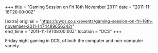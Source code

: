 +++
title = "Gaming Session on Fri 18th November 2011"
date = "2011-11-18T20:00:00Z"

[extra]
original = "https://uwcs.co.uk/events/gaming-session-on-fri-18th-november-2011-1474489056342/"    
end_time = "2011-11-19T08:00:00Z"
location = "DCS"
+++

Friday night gaming in DCS, of both the computer and non-computer variety.

